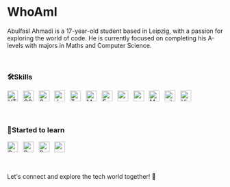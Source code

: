 # WhoAmI
Abulfasl Ahmadi is a 17-year-old student based in Leipzig, with a passion for exploring the world of code. He is currently focused on completing his A-levels with majors in Maths and Computer Science. 

&nbsp;

### 🛠Skills
<span>
<img src="https://img.shields.io/badge/HTML5-282C34?logo=html5&logoColor=E34F26" alt="HTML5 logo" title="HTML5" height="25" />
&nbsp;
<img src="https://img.shields.io/badge/CSS3-282C34?logo=css3&logoColor=1572B6" alt="CSS3 logo" title="CSS3" height="25" />
&nbsp;
<img src="https://img.shields.io/badge/Sass-282C34?logo=Sass&logoColor=F5517F" alt="Sass logo" title="Sass" height="25" />
&nbsp;
<img src="https://img.shields.io/badge/JavaScript-282C34?logo=javascript&logoColor=F7DF1E" alt="JavaScript logo" title="JavaScript" height="25" />
&nbsp;
<img src="https://img.shields.io/badge/TypeScript-282C34?logo=typescript&logoColor=3178C6" alt="TypeScript logo" title="TypeScript" height="25" />
&nbsp;
<img src="https://img.shields.io/badge/mongodb-282C34?logo=mongo DB" alt="MongoDB" title="Mongo data base" height="25" />
&nbsp;
<img src="https://img.shields.io/badge/express-282C34?logo=express&logoColor=F7DF1E" alt="Express" title="express.js" height="25" />
&nbsp;
<img src="https://img.shields.io/badge/node-282C34?logo=nodedotjs" alt="node JS" title="Node Java Script" height="25" />
&nbsp;
<img src="https://img.shields.io/badge/npm-282C34?logo=npm" alt="npm" title="node package manager" height="25" />
&nbsp;
<img src="https://img.shields.io/badge/mySQL-282C34?logo=mysql" alt="MySQL" title="My SQL" height="25" />
&nbsp;
<img src="https://img.shields.io/badge/git-282C34?logo=git&logoColor=F05032" alt="git logo" title="git" height="25" />
&nbsp;
<img src="https://img.shields.io/badge/VS%20Code-282C34?logo=visual-studio-code&logoColor=007ACC" alt="Visual Studio Code logo" title="Visual Studio Code" height="25" />
&nbsp;
</span>

&nbsp;

### 💪Started to learn
<span>
<img src="https://img.shields.io/badge/python-282C34?logo=python" alt="Python logo" title="Python" height="25" />
&nbsp;
<img src="https://img.shields.io/badge/React-282C34?logo=React&logoColor=61DBFB" alt="React logo" title="React" height="25" />
&nbsp;
<img src="https://img.shields.io/badge/React Native-282C34?logo=react&logoColor=61DAFB" alt="React Native logo" title="React Native" height="25" />
&nbsp;
<img src="https://img.shields.io/badge/Authentication,%20Authorization%20and%20Security-282C34?" alt="" title="" height="25" />
</span>

&nbsp;
&nbsp;

Let's connect and explore the tech world together! 🚀
